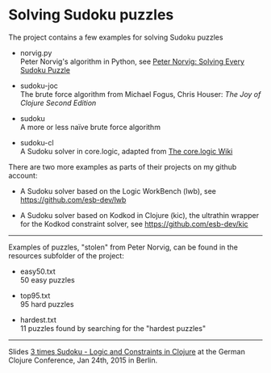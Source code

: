Solving Sudoku puzzles
======================

The project contains a few examples for solving Sudoku puzzles

* norvig.py     
  Peter Norvig's algorithm in Python, see [Peter Norvig:
	Solving Every Sudoku Puzzle](http://norvig.com/sudoku.html)

* sudoku-joc	
  The brute force algorithm from Michael Fogus, Chris Houser:
	_The Joy of Clojure Second Edition_

* sudoku   
  A more or less naïve brute force algorithm

* sudoku-cl	    
  A Sudoku solver in core.logic, adapted from [The core.logic Wiki](https://github.com/clojure/core.logic/wiki/Examples)

There are two more examples as parts of their projects on my github
account:

* A Sudoku solver based on the Logic WorkBench (lwb), see <https://github.com/esb-dev/lwb>

* A Sudoku solver based on Kodkod in Clojure (kic), the ultrathin
	wrapper for the Kodkod constraint solver, see <https://github.com/esb-dev/kic>


---

Examples of puzzles, "stolen" from Peter Norvig, can be found in the
resources subfolder of the project:

* easy50.txt  
  50 easy puzzles

* top95.txt   
  95 hard puzzles

* hardest.txt   
  11 puzzles found by searching for the "hardest puzzles"

---

Slides [3 times Sudoku - Logic and Constraints in Clojure](https://homepages.thm.de/~hg11260/mat/3xs-bh.pdf)
at the German Clojure Conference, Jan 24th, 2015 in Berlin.
